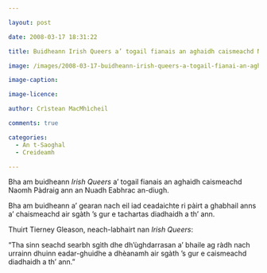 ```yaml
---

layout: post

date: 2008-03-17 18:31:22

title: Buidheann Irish Queers a’ togail fianais an aghaidh caismeachd Naomh Pàdraig

image: /images/2008-03-17-buidheann-irish-queers-a-togail-fianai-an-aghaidh-caismeachd-naomh-padraig.jpg

image-caption:

image-licence:

author: Crìstean MacMhìcheil

comments: true

categories:
  - An t-Saoghal
  - Creideamh

---
```


Bha am buidheann _Irish Queers_ a’ togail fianais an aghaidh caismeachd Naomh Pàdraig ann an Nuadh Eabhrac an-diugh.

<!--more-->

Bha am buidheann a’ gearan nach eil iad ceadaichte ri pàirt a ghabhail anns a’ chaismeachd air sgàth ’s gur e tachartas diadhaidh a th’ ann.

Thuirt Tierney Gleason, neach-labhairt nan _Irish Queers_:

“Tha sinn seachd searbh sgìth dhe dh’ùghdarrasan a’ bhaile ag ràdh nach urrainn dhuinn eadar-ghuidhe a dhèanamh air sgàth ’s gur e caismeachd diadhaidh a th’ ann.”

